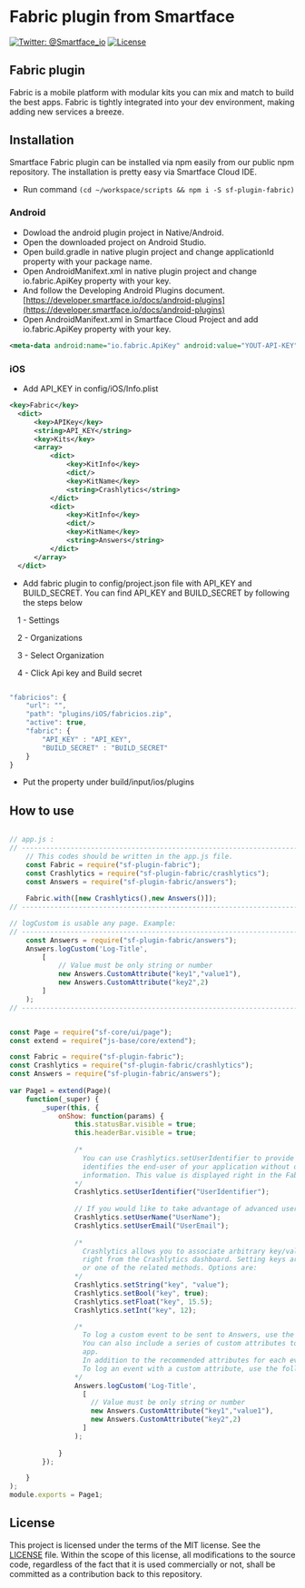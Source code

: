 # Fabric plugin from Smartface
[![Twitter: @Smartface_io](https://img.shields.io/badge/contact-@Smartface_io-blue.svg?style=flat)](https://twitter.com/smartface_io)
[![License](https://img.shields.io/badge/license-MIT-green.svg?style=flat)](https://raw.githubusercontent.com/smartface/sf-extension-extendedlabel/master/LICENSE)

## Fabric plugin 
Fabric is a mobile platform with modular kits you can mix and match to build the best apps. Fabric is tightly integrated into your dev environment, making adding new services a breeze.

## Installation
Smartface Fabric plugin can be installed via npm easily from our public npm repository. The installation is pretty easy via Smartface Cloud IDE.

- Run command `(cd ~/workspace/scripts && npm i -S sf-plugin-fabric)`

### Android
- Dowload the android plugin project in Native/Android.
- Open the downloaded project on Android Studio.
- Open build.gradle in native plugin project and change applicationId property with your package name.
- Open AndroidManifext.xml in native plugin project and change io.fabric.ApiKey property with your key.
- And follow the Developing Android Plugins document. [https://developer.smartface.io/docs/android-plugins](https://developer.smartface.io/docs/android-plugins)
- Open AndroidManifext.xml in Smartface Cloud Project and add io.fabric.ApiKey property with your key.

```xml
<meta-data android:name="io.fabric.ApiKey" android:value="YOUT-API-KEY"/>
```

### iOS
- Add API_KEY in config/iOS/Info.plist
```xml
<key>Fabric</key>
  <dict>
      <key>APIKey</key>
      <string>API_KEY</string>
      <key>Kits</key>
      <array>
          <dict>
              <key>KitInfo</key>
              <dict/>
              <key>KitName</key>
              <string>Crashlytics</string>
          </dict>
          <dict>
              <key>KitInfo</key>
              <dict/>
              <key>KitName</key>
              <string>Answers</string>
          </dict>
      </array>
  </dict>
```
- Add fabric plugin to config/project.json file with API_KEY and BUILD_SECRET.
You can find API_KEY and BUILD_SECRET by following the steps below
<p>&emsp;1 - Settings</p>
<p>&emsp;2 - Organizations</p>
<p>&emsp;3 - Select Organization</p>
<p>&emsp;4 - Click Api key and Build secret</p>

```javascript

"fabricios": {
    "url": "",
	"path": "plugins/iOS/fabricios.zip",
	"active": true,
	"fabric": {
		"API_KEY" : "API_KEY",
		"BUILD_SECRET" : "BUILD_SECRET"
	}
}
```
- Put the property under build/input/ios/plugins

## How to use

```javascript

// app.js :
// ---------------------------------------------------------------------------------
    // This codes should be written in the app.js file.
    const Fabric = require("sf-plugin-fabric");   
    const Crashlytics = require("sf-plugin-fabric/crashlytics");
    const Answers = require("sf-plugin-fabric/answers");
    
    Fabric.with([new Crashlytics(),new Answers()]);
// ---------------------------------------------------------------------------------

// logCustom is usable any page. Example: 
// ---------------------------------------------------------------------------------
    const Answers = require("sf-plugin-fabric/answers");
    Answers.logCustom('Log-Title', 
        [
            // Value must be only string or number
            new Answers.CustomAttribute("key1","value1"), 
            new Answers.CustomAttribute("key2",2)
        ] 
    );
// ---------------------------------------------------------------------------------


const Page = require("sf-core/ui/page");
const extend = require("js-base/core/extend");

const Fabric = require("sf-plugin-fabric");   
const Crashlytics = require("sf-plugin-fabric/crashlytics");
const Answers = require("sf-plugin-fabric/answers");
                
var Page1 = extend(Page)(
    function(_super) {
        _super(this, {
            onShow: function(params) {
                this.statusBar.visible = true;
                this.headerBar.visible = true;
       
                /*
                  You can use Crashlytics.setUserIdentifier to provide an ID number, token, or hashed value that uniquely     
                  identifies the end-user of your application without disclosing or transmitting any of their personal 
                  information. This value is displayed right in the Fabric dashboard.
                */
                Crashlytics.setUserIdentifier("UserIdentifier");
                
                // If you would like to take advantage of advanced user identifier features, you can additionally use both:
                Crashlytics.setUserName("UserName");
                Crashlytics.setUserEmail("UserEmail");
                
                /*
                  Crashlytics allows you to associate arbitrary key/value pairs with your crash reports, which are viewable 
                  right from the Crashlytics dashboard. Setting keys are as easy as calling: Crashlytics.setString(key, value) 
                  or one of the related methods. Options are:
                */
                Crashlytics.setString("key", "value");
                Crashlytics.setBool("key", true);
                Crashlytics.setFloat("key", 15.5);
                Crashlytics.setInt("key", 12);

                /*
                  To log a custom event to be sent to Answers, use the following.
                  You can also include a series of custom attributes to get even deeper insight into what’s happening in your 
                  app.
                  In addition to the recommended attributes for each event, you can also add custom attributes for any event. 
                  To log an event with a custom attribute, use the following.
                */
                Answers.logCustom('Log-Title', 
                  [
                    // Value must be only string or number
                    new Answers.CustomAttribute("key1","value1"), 
                    new Answers.CustomAttribute("key2",2)
                  ] 
                );
                
            }
        });

    }
);
module.exports = Page1;
```
## License
This project is licensed under the terms of the MIT license. See the [LICENSE](https://raw.githubusercontent.com/smartface/sf-extension-extendedlabel/master/LICENSE) file. Within the scope of this license, all modifications to the source code, regardless of the fact that it is used commercially or not, shall be committed as a contribution back to this repository.
